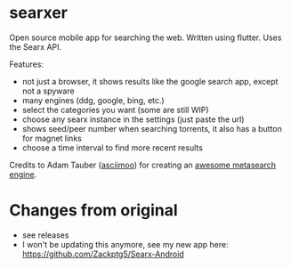 # searxer
Open source mobile app for searching the web.
Written using flutter.
Uses the Searx API.

Features:
- not just a browser, it shows results like the google search app, except not a spyware
- many engines (ddg, google, bing, etc.)
- select the categories you want (some are still WIP)
- choose any searx instance in the settings (just paste the url)
- shows seed/peer number when searching torrents, it also has a button for magnet links
- choose a time interval to find more recent results

Credits to Adam Tauber ([asciimoo](https://github.com/asciimoo/)) for creating an [awesome metasearch engine](https://github.com/asciimoo/searx).

# Changes from original
- see releases
- I won't be updating this anymore, see my new app here: https://github.com/Zackptg5/Searx-Android
